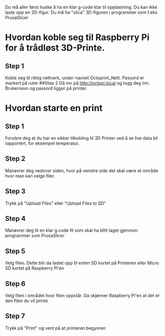 Du må aller først huske å ha en klar g-code klar til opplastning. Du kan ikke laste opp en 3D-figur. Du må ha "slica" 3D-figuren
i programmer som f.eks PrusaSlicer


# Hvordan koble seg til Raspberry Pi for å trådløst 3D-Printe.
  ## Step 1
  Koble seg til riktig nettverk, under navnet Octoprint_Nett. Passord er markert på ruter
  ##Step 2
  Gå inn på http://octopi.local og logg deg inn. Brukernavn og passord ligger på printer.
  
  
# Hvordan starte en print
  ## Step 1
  Forsikre deg at du har en sikker tilkobling til 3D Printer ved å se live data bli rapportert, for eksempel temperatur. 
  ## Step 2
  Manøvrer deg nedover siden, hvor på venstre side det skal være et område hvor man kan velge filer. 
  ## Step 3
  Trykk på "Upload Files" eller "Upload Files to SD"
  ## Step 4
  Manøvrer deg til en klar g.code fil som skal ha blitt laget gjennom programmer som PrusaSlicer
  ## Step 5
  Velg filen. Dette blir da lastet opp til enten SD kortet på Printeren eller Micro SD kortet på Raspberry Pi'en
  ## Step 6
  Velg filen i området hvor filen oppstår. Da skjønner Raspberry Pi'en at det er den filen du vil printe
  ## Step 7
  Trykk på "Print" og vent på at printeren begynner. 
